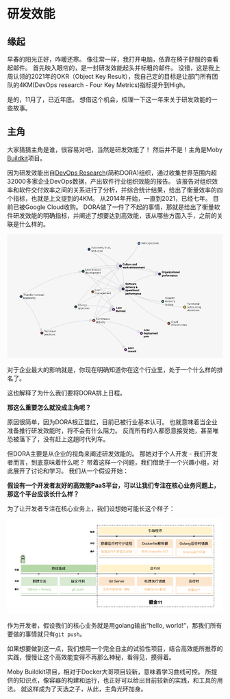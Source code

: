 # 研发效能

## 缘起

早春的阳光正好，咋暖还寒。
像往常一样，我打开电脑，依靠在椅子舒服的查看起邮件。
首先映入眼帘的，是一封研发效能起头并标粗的邮件。
没错，这是我上周认领的2021年的OKR（Object Key Result），我自己定的目标是让部门所有团队的4KM(DevOps research - Four Key Metrics)指标提升到High。

是的，11月了，已近年底。
想借这个机会，梳理一下这一年来关于研发效能的一些故事。

## 主角

大家猜猜主角是谁，很容易对吧，当然是研发效能了！
然后并不是！主角是Moby [Buildkit](https://github.com/moby/buildkit)项目。

因为研发效能出自[DevOps Research](https://www.devops-research.com/research.html)(简称DORA)组织，通过收集世界范围内超32000多家企业DevOps数据，产出软件行业组织效能的报告。
该报告对组织效率和软件交付效率之间的关系进行了分析，并综合统计结果，给出了衡量效率的四个指标，也就是上文提到的4KM。
从2014年开始，一直到2021，已经七年。
目前已被Google Cloud收购。
DORA做了一件了不起的事情，那就是给出了衡量软件研发效能的明确指标，并阐述了想要达到高效能，该从哪些方面入手，之前的关联是什么样的。

![dora.png](./img/dora.png)

对于企业最大的影响就是，你现在明确知道你在这个行业里，处于一个什么样的排名了。

这也解释了为什么我们要将DORA排上日程。

**那这么重要怎么就没成主角呢？**

原因很简单，因为DORA根正苗红，目前已被行业基本认可。
也就意味着当企业准备推行研发效能时，将不会有什么阻力。
反而所有的人都愿意接受她，甚至唯恐被落下了，没有赶上这趟时代列车。

但DORA主要是从企业的视角来阐述研发效能的。
那她对于个人开发 - 我们开发者而言，到底意味着什么呢？
带着这样一个问题，我们借助于一个兴趣小组，对此展开了讨论和学习。
我们从一个假设开始：

**假设有一个开发者友好的高效能PaaS平台，可以让我们专注在核心业务问题上，那这个平台应该长什么样？**

为了让开发者专注在核心业务上，我们设想她可能长这个样子：

![11HappyPath.png](./img/11HappyPath.png)

作为开发者，假设我们的核心业务就是用golang输出“hello, world!”，那我们所有要做的事情就只有`git push`。

如果想要做到这一点，我们想用一个完全自主的试验性项目，结合高效能所推荐的实践，慢慢让这个高效能变得不再那么神秘，看得见，摸得着。

Moby Buildkit项目，相对于Docker大哥项目较新，意味着学习曲线可控。
所提供的知识点，像容器的构建和运行，也正好可以给出目前较新的实践，和工具的用法。
就这样成为了天选之子，从此，主角光环加身。

